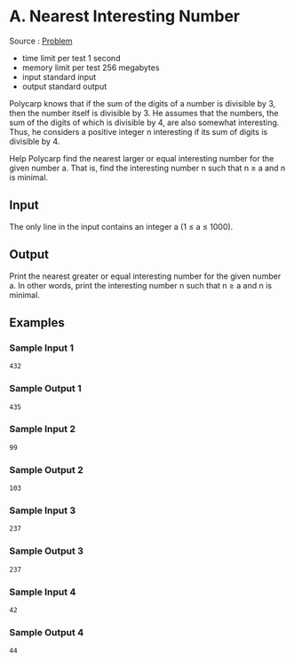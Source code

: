 # A. Nearest Interesting Number

Source : [Problem](https://codeforces.com/problemset/problem/1183/A)

- time limit per test 1 second
- memory limit per test 256 megabytes
- input standard input
- output standard output

Polycarp knows that if the sum of the digits of a number is divisible by 3, then the number itself is divisible by 3. He assumes that the numbers, the sum of the digits of which is divisible by 4, are also somewhat interesting. Thus, he considers a positive integer n interesting if its sum of digits is divisible by 4.

Help Polycarp find the nearest larger or equal interesting number for the given number a. That is, find the interesting number n such that n ≥ a and n is minimal.

## Input

The only line in the input contains an integer a (1 ≤ a ≤ 1000).

## Output

Print the nearest greater or equal interesting number for the given number a. In other words, print the interesting number n such that n ≥ a and n is minimal.

## Examples

### Sample Input 1

    432

### Sample Output 1

    435

### Sample Input 2

    99

### Sample Output 2

    103

### Sample Input 3

    237

### Sample Output 3

    237

### Sample Input 4

    42

### Sample Output 4

    44
